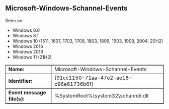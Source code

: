 ## Microsoft-Windows-Schannel-Events

Seen on:
* Windows 8.0
* Windows 8.1
* Windows 10 (1511, 1607, 1703, 1709, 1803, 1809, 1903, 1909, 2004, 20H2)
* Windows 2016
* Windows 2019
* Windows 11 (21H2)

<table border="1" class="docutils">
  <tbody>
    <tr>
      <td><b>Name:</b></td>
      <td>Microsoft-Windows-Schannel-Events</td>
    </tr>
    <tr>
      <td><b>Identifier:</b></td>
      <td>{91cc1150-71aa-47e2-ae18-c96e61736b6f}</td>
    </tr>
    <tr>
      <td><b>Event message file(s):</b></td>
      <td>%SystemRoot%\system32\schannel.dll</td>
    </tr>
  </tbody>
</table>

&nbsp;

